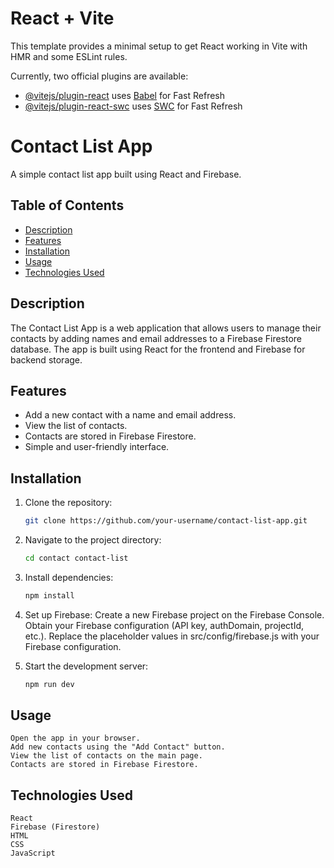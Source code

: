 # React + Vite

This template provides a minimal setup to get React working in Vite with HMR and some ESLint rules.

Currently, two official plugins are available:

- [@vitejs/plugin-react](https://github.com/vitejs/vite-plugin-react/blob/main/packages/plugin-react/README.md) uses [Babel](https://babeljs.io/) for Fast Refresh
- [@vitejs/plugin-react-swc](https://github.com/vitejs/vite-plugin-react-swc) uses [SWC](https://swc.rs/) for Fast Refresh

# Contact List App

A simple contact list app built using React and Firebase.

## Table of Contents

- [Description](#description)
- [Features](#features)
- [Installation](#installation)
- [Usage](#usage)
- [Technologies Used](#technologies-used)

## Description

The Contact List App is a web application that allows users to manage their contacts by adding names and email addresses to a Firebase Firestore database. The app is built using React for the frontend and Firebase for backend storage.

## Features

- Add a new contact with a name and email address.
- View the list of contacts.
- Contacts are stored in Firebase Firestore.
- Simple and user-friendly interface.

## Installation

1. Clone the repository:

   ```bash
   git clone https://github.com/your-username/contact-list-app.git

2. Navigate to the project directory:
   ```bash
   cd contact contact-list

3. Install dependencies:
    ```bash
    npm install

4. Set up Firebase:
    Create a new Firebase project on the Firebase Console.
    Obtain your Firebase configuration (API key, authDomain, projectId, etc.).
    Replace the placeholder values in src/config/firebase.js with your Firebase configuration.

5. Start the development server:
   ```bash
   npm run dev


## Usage
    Open the app in your browser.
    Add new contacts using the "Add Contact" button.
    View the list of contacts on the main page.
    Contacts are stored in Firebase Firestore.

## Technologies Used
    React
    Firebase (Firestore)
    HTML
    CSS
    JavaScript

